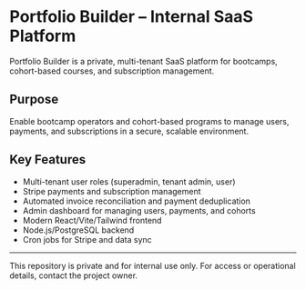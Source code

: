 
# Portfolio Builder – Internal SaaS Platform

Portfolio Builder is a private, multi-tenant SaaS platform for bootcamps, cohort-based courses, and subscription management.

## Purpose
Enable bootcamp operators and cohort-based programs to manage users, payments, and subscriptions in a secure, scalable environment.

## Key Features
- Multi-tenant user roles (superadmin, tenant admin, user)
- Stripe payments and subscription management
- Automated invoice reconciliation and payment deduplication
- Admin dashboard for managing users, payments, and cohorts
- Modern React/Vite/Tailwind frontend
- Node.js/PostgreSQL backend
- Cron jobs for Stripe and data sync

---
This repository is private and for internal use only. For access or operational details, contact the project owner.
